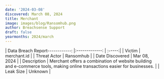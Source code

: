 ```yaml
---
date: '2024-03-08'
discovered: March 08, 2024
title: Merchant
image: images/blog/Ransomhub.png
author: Breachsense Support
draft: false
yearmonths: 2024/march
---
```


| Data Breach Report------------:     |:-------------:    | :-----:|
| Victim      | merchant.id      | 
| Threat Actor      | Ransomhub      | 
| Date Discovered      | Mar 08, 2024      | 
| Description      | Merchant offers a combination of website building and e-commerce tools, making online transactions easier for businesses.      | 
| Leak Size      | Unknown      | 

